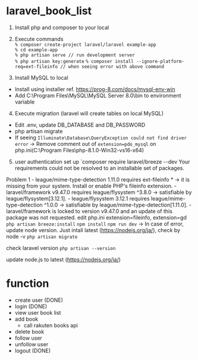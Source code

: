 # laravel_book_list

1. Install php and composer to your local
2. Execute commands<br>
`% composer create-project laravel/laravel example-app`<br>
`% cd example-app`<br>
`% php artisan serve // run development server`<br>
`% php artisan key:generate`
`% composer install --ignore-platform-req=ext-fileinfo // when seeing error with above command`<br>

3. Install MySQL to local
- Install using installer ref. https://prog-8.com/docs/mysql-env-win
- Add C:\Program Files\MySQL\MySQL Server 8.0\bin to environment variable

4. Execute migration (laravel will create tables on local MySQL)
- Edit .env, update DB_DATABASE and DB_PASSWORD
- php artisan migrate
- If seeing `Illuminate\Database\QueryException could not find driver error` -> Remove comment out of `extension=pdo_mysql` on php.ini(C:\Program Files\php-8.1.0-Win32-vs16-x64)

5. user authentication set up
`composer require laravel/breeze --dev
Your requirements could not be resolved to an installable set of packages.

  Problem 1
    - league/mime-type-detection 1.11.0 requires ext-fileinfo * -> it is missing from your system. Install or enable PHP's fileinfo extension.
    - laravel/framework v9.47.0 requires league/flysystem ^3.8.0 -> satisfiable by league/flysystem[3.12.1].
    - league/flysystem 3.12.1 requires league/mime-type-detection ^1.0.0 -> satisfiable by league/mime-type-detection[1.11.0].
    - laravel/framework is locked to version v9.47.0 and an update of this package was not requested.
edit php.ini extension=fileinfo, extension=gd
`php artisan breeze:install`
`npm install`
`npm run dev` -> In case of error, update node version. Just intall latest (https://nodejs.org/ja/), check by node -v
`php artisan migrate`

check laravel version
`php artisan --version`

update node.js to latest (https://nodejs.org/ja/)

# function
- create user (DONE)
- login (DONE)
- view user book list
- add book
  - call rakuten books api
- delete book
- follow user
- unfollow user
- logout (DONE)
